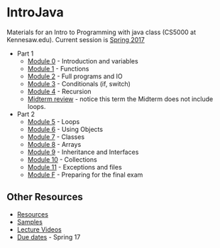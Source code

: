 # IntroJava
Materials for an Intro to Programming with java class (CS5000 at Kennesaw.edu). Current session is [Spring 2017](sessions/Spring2017)

+ Part 1
    + [Module 0](sessions/Spring2017/Module0.md) - Introduction and variables
    + [Module 1](sessions/Spring2017/Module1.md) - Functions
    + [Module 2](sessions/Spring2017/Module2.md) - Full programs and IO
    + [Module 3](sessions/Spring2017/Module3.md) - Conditionals (if, switch)
    + [Module 4](sessions/Spring2017/Module4.md) - Recursion
    + [Midterm review](sessions/Spring2017/ModuleM.md) - notice this term the Midterm does not include loops.
+ Part 2
    + [Module 5](sessions/Spring2017/Module5.md) - Loops
    + [Module 6](sessions/Spring2017/Module6.md) - Using Objects
    + [Module 7](sessions/Spring2017/Module7.md) - Classes
    + [Module 8](sessions/Spring2017/Module8.md) - Arrays
    + [Module 9](sessions/Spring2017/Module9.md) - Inheritance and Interfaces
    + [Module 10](sessions/Spring2017/Module10.md) - Collections
    + [Module 11](sessions/Spring2017/Module11.md) - Exceptions and files
    + [Module F](sessions/Spring2017/ModuleF.md) - Preparing for the final exam

## Other Resources
* [Resources](content/Resources.md)
* [Samples](Samples/src/main/java)
* [Lecture Videos](sessions/Spring2017/Lectures.md)
* [Due dates](sessions/Spring2017/DueDates.md) - Spring 17